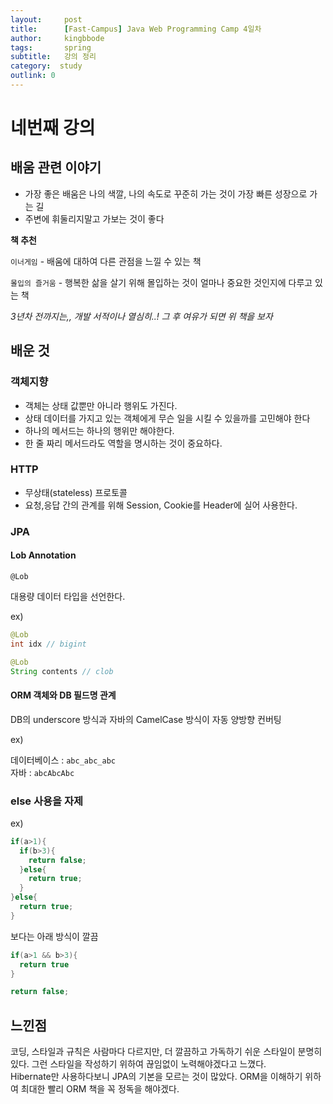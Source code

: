 ```yaml
---
layout:     post
title:      [Fast-Campus] Java Web Programming Camp 4일차
author:     kingbbode
tags:       spring
subtitle:   강의 정리
category:  study
outlink: 0
---
```


네번째 강의
===========

배움 관련 이야기
----------------

-	가장 좋은 배움은 나의 색깔, 나의 속도로 꾸준히 가는 것이 가장 빠른 성장으로 가는 길
-	주변에 휘둘리지말고 가보는 것이 좋다

**책 추천**

`이너게임` - 배움에 대하여 다른 관점을 느낄 수 있는 책

`몰입의 즐거움` - 행복한 삶을 살기 위해 몰입하는 것이 얼마나 중요한 것인지에 다루고 있는 책

*3년차 전까지는,, 개발 서적이나 열심히..! 그 후 여유가 되면 위 책을 보자*

배운 것
-------

### 객체지향

-	객체는 상태 값뿐만 아니라 행위도 가진다.
-	상태 데이터를 가지고 있는 객체에게 무슨 일을 시킬 수 있을까를 고민해야 한다
-	하나의 메서드는 하나의 행위만 해야한다.
-	한 줄 짜리 메서드라도 역할을 명시하는 것이 중요하다.

### HTTP

-	무상태(stateless) 프로토콜
-	요청,응답 간의 관계를 위해 Session, Cookie를 Header에 실어 사용한다.

### JPA

#### Lob Annotation

`@Lob`

대용량 데이터 타입을 선언한다.

ex)

```java
@Lob
int idx // bigint

@Lob
String contents // clob
```

#### ORM 객체와 DB 필드명 관계

DB의 underscore 방식과 자바의 CamelCase 방식이 자동 양방향 컨버팅

ex)

데이터베이스 : `abc_abc_abc`<br> 자바 : `abcAbcAbc`

### else 사용을 자제

ex)

```java
if(a>1){
  if(b>3){
    return false;
  }else{
    return true;
  }
}else{
  return true;
}
```

보다는 아래 방식이 깔끔

```java
if(a>1 && b>3){
  return true
}

return false;
```

느낀점
------

코딩, 스타일과 규칙은 사람마다 다르지만, 더 깔끔하고 가독하기 쉬운 스타일이 분명히 있다. 그런 스타일을 작성하기 위하여 끊임없이 노력해야겠다고 느꼈다.<br> Hibernate만 사용하다보니 JPA의 기본을 모르는 것이 많았다. ORM을 이해하기 위하여 최대한 빨리 ORM 책을 꼭 정독을 해야겠다.
